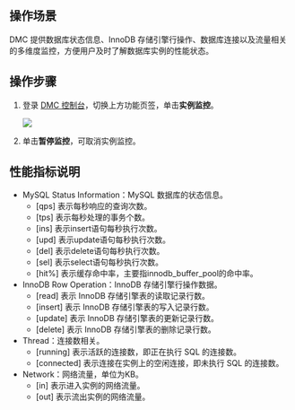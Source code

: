 ## 操作场景

DMC 提供数据库状态信息、InnoDB 存储引擎行操作、数据库连接以及流量相关的多维度监控，方便用户及时了解数据库实例的性能状态。

## 操作步骤

1. 登录 [DMC 控制台](https://dms.cloud.tencent.com/#/login)，切换上方功能页签，单击**实例监控**。

   ![](https://qcloudimg.tencent-cloud.cn/raw/6ee66221aaa654a96212df43697d37dd.png)

2. 单击**暂停监控**，可取消实例监控。

## 性能指标说明

- MySQL Status Information：MySQL 数据库的状态信息。
   - [qps] 表示每秒响应的查询次数。
   - [tps] 表示每秒处理的事务个数。
   - [ins] 表示insert语句每秒执行次数。
   - [upd] 表示update语句每秒执行次数。
   - [del] 表示delete语句每秒执行次数。
   - [sel] 表示select语句每秒执行次数。
   - [hit%] 表示缓存命中率，主要指innodb_buffer_pool的命中率。
- InnoDB Row Operation：InnoDB 存储引擎行操作数据。
   - [read] 表示 InnoDB 存储引擎表的读取记录行数。
   - [insert] 表示 InnoDB 存储引擎表的写入记录行数。
   - [update] 表示 InnoDB 存储引擎表的更新记录行数。
   - [delete] 表示 InnoDB 存储引擎表的删除记录行数。
- Thread：连接数相关。
   - [running] 表示活跃的连接数，即正在执行 SQL 的连接数。
   - [connected] 表示连接在实例上的空闲连接，即未执行 SQL 的连接数。
- Network：网络流量，单位为KB。
   - [in] 表示进入实例的网络流量。
   - [out] 表示流出实例的网络流量。




